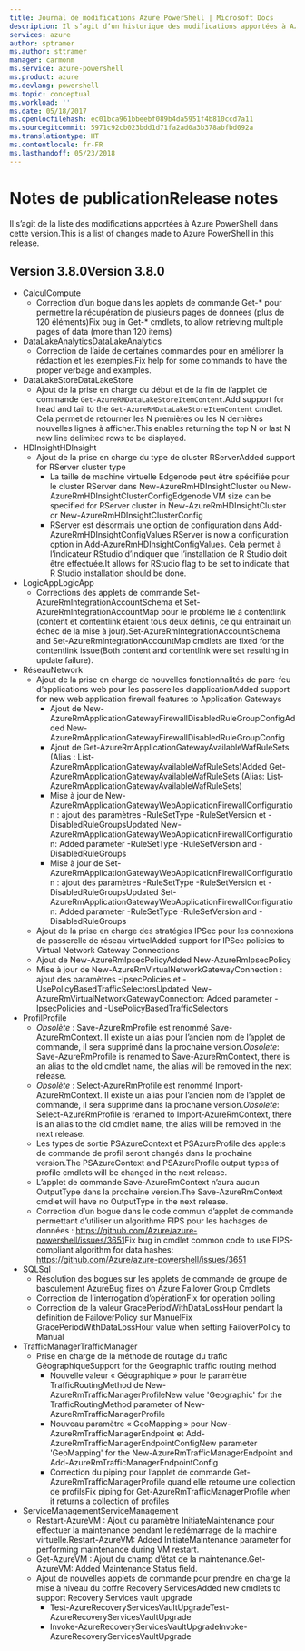 ```yaml
---
title: Journal de modifications Azure PowerShell | Microsoft Docs
description: Il s’agit d’un historique des modifications apportées à Azure PowerShell dans la dernière version.
services: azure
author: sptramer
ms.author: sttramer
manager: carmonm
ms.service: azure-powershell
ms.product: azure
ms.devlang: powershell
ms.topic: conceptual
ms.workload: ''
ms.date: 05/18/2017
ms.openlocfilehash: ec01bca961bbeebf089b4da5951f4b810ccd7a11
ms.sourcegitcommit: 5971c92cb023bdd1d71fa2ad0a3b378abfbd092a
ms.translationtype: HT
ms.contentlocale: fr-FR
ms.lasthandoff: 05/23/2018
---
```

# <a name="release-notes"></a><span data-ttu-id="4e636-103">Notes de publication</span><span class="sxs-lookup"><span data-stu-id="4e636-103">Release notes</span></span>

<span data-ttu-id="4e636-104">Il s’agit de la liste des modifications apportées à Azure PowerShell dans cette version.</span><span class="sxs-lookup"><span data-stu-id="4e636-104">This is a list of changes made to Azure PowerShell in this release.</span></span>

## <a name="version-380"></a><span data-ttu-id="4e636-105">Version 3.8.0</span><span class="sxs-lookup"><span data-stu-id="4e636-105">Version 3.8.0</span></span>
* <span data-ttu-id="4e636-106">Calcul</span><span class="sxs-lookup"><span data-stu-id="4e636-106">Compute</span></span>
  - <span data-ttu-id="4e636-107">Correction d’un bogue dans les applets de commande Get-\* pour permettre la récupération de plusieurs pages de données (plus de 120 éléments)</span><span class="sxs-lookup"><span data-stu-id="4e636-107">Fix bug in Get-\* cmdlets, to allow retrieving multiple pages of data (more than 120 items)</span></span>
* <span data-ttu-id="4e636-108">DataLakeAnalytics</span><span class="sxs-lookup"><span data-stu-id="4e636-108">DataLakeAnalytics</span></span>
  - <span data-ttu-id="4e636-109">Correction de l’aide de certaines commandes pour en améliorer la rédaction et les exemples.</span><span class="sxs-lookup"><span data-stu-id="4e636-109">Fix help for some commands to have the proper verbage and examples.</span></span>
* <span data-ttu-id="4e636-110">DataLakeStore</span><span class="sxs-lookup"><span data-stu-id="4e636-110">DataLakeStore</span></span>
  - <span data-ttu-id="4e636-111">Ajout de la prise en charge du début et de la fin de l’applet de commande `Get-AzureRMDataLakeStoreItemContent`.</span><span class="sxs-lookup"><span data-stu-id="4e636-111">Add support for head and tail to the `Get-AzureRMDataLakeStoreItemContent` cmdlet.</span></span> <span data-ttu-id="4e636-112">Cela permet de retourner les N premières ou les N dernières nouvelles lignes à afficher.</span><span class="sxs-lookup"><span data-stu-id="4e636-112">This enables returning the top N or last N new line delimited rows to be displayed.</span></span>
* <span data-ttu-id="4e636-113">HDInsight</span><span class="sxs-lookup"><span data-stu-id="4e636-113">HDInsight</span></span>
  - <span data-ttu-id="4e636-114">Ajout de la prise en charge du type de cluster RServer</span><span class="sxs-lookup"><span data-stu-id="4e636-114">Added support for RServer cluster type</span></span>
    + <span data-ttu-id="4e636-115">La taille de machine virtuelle Edgenode peut être spécifiée pour le cluster RServer dans New-AzureRmHDInsightCluster ou New-AzureRmHDInsightClusterConfig</span><span class="sxs-lookup"><span data-stu-id="4e636-115">Edgenode VM size can be specified for RServer cluster in New-AzureRmHDInsightCluster or New-AzureRmHDInsightClusterConfig</span></span>
    + <span data-ttu-id="4e636-116">RServer est désormais une option de configuration dans Add-AzureRmHDInsightConfigValues.</span><span class="sxs-lookup"><span data-stu-id="4e636-116">RServer is now a configuration option in Add-AzureRmHDInsightConfigValues.</span></span> <span data-ttu-id="4e636-117">Cela permet à l’indicateur RStudio d’indiquer que l’installation de R Studio doit être effectuée.</span><span class="sxs-lookup"><span data-stu-id="4e636-117">It allows for RStudio flag to be set to indicate that R Studio installation should be done.</span></span>
* <span data-ttu-id="4e636-118">LogicApp</span><span class="sxs-lookup"><span data-stu-id="4e636-118">LogicApp</span></span>
  - <span data-ttu-id="4e636-119">Corrections des applets de commande Set-AzureRmIntegrationAccountSchema et Set-AzureRmIntegrationAccountMap pour le problème lié à contentlink (content et contentlink étaient tous deux définis, ce qui entraînait un échec de la mise à jour).</span><span class="sxs-lookup"><span data-stu-id="4e636-119">Set-AzureRmIntegrationAccountSchema and Set-AzureRmIntegrationAccountMap cmdlets are fixed for the contentlink issue(Both content and contentlink were set resulting in update failure).</span></span>
* <span data-ttu-id="4e636-120">Réseau</span><span class="sxs-lookup"><span data-stu-id="4e636-120">Network</span></span>
  - <span data-ttu-id="4e636-121">Ajout de la prise en charge de nouvelles fonctionnalités de pare-feu d’applications web pour les passerelles d’application</span><span class="sxs-lookup"><span data-stu-id="4e636-121">Added support for new web application firewall features to Application Gateways</span></span>
    + <span data-ttu-id="4e636-122">Ajout de New-AzureRmApplicationGatewayFirewallDisabledRuleGroupConfig</span><span class="sxs-lookup"><span data-stu-id="4e636-122">Added New-AzureRmApplicationGatewayFirewallDisabledRuleGroupConfig</span></span>
    + <span data-ttu-id="4e636-123">Ajout de Get-AzureRmApplicationGatewayAvailableWafRuleSets (Alias : List-AzureRmApplicationGatewayAvailableWafRuleSets)</span><span class="sxs-lookup"><span data-stu-id="4e636-123">Added Get-AzureRmApplicationGatewayAvailableWafRuleSets (Alias: List-AzureRmApplicationGatewayAvailableWafRuleSets)</span></span>
    + <span data-ttu-id="4e636-124">Mise à jour de New-AzureRmApplicationGatewayWebApplicationFirewallConfiguration : ajout des paramètres -RuleSetType -RuleSetVersion et -DisabledRuleGroups</span><span class="sxs-lookup"><span data-stu-id="4e636-124">Updated New-AzureRmApplicationGatewayWebApplicationFirewallConfiguration: Added parameter -RuleSetType -RuleSetVersion and -DisabledRuleGroups</span></span>
    + <span data-ttu-id="4e636-125">Mise à jour de Set-AzureRmApplicationGatewayWebApplicationFirewallConfiguration : ajout des paramètres -RuleSetType -RuleSetVersion et -DisabledRuleGroups</span><span class="sxs-lookup"><span data-stu-id="4e636-125">Updated Set-AzureRmApplicationGatewayWebApplicationFirewallConfiguration: Added parameter -RuleSetType -RuleSetVersion and -DisabledRuleGroups</span></span>
  - <span data-ttu-id="4e636-126">Ajout de la prise en charge des stratégies IPSec pour les connexions de passerelle de réseau virtuel</span><span class="sxs-lookup"><span data-stu-id="4e636-126">Added support for IPSec policies to Virtual Network Gateway Connections</span></span>
  - <span data-ttu-id="4e636-127">Ajout de New-AzureRmIpsecPolicy</span><span class="sxs-lookup"><span data-stu-id="4e636-127">Added New-AzureRmIpsecPolicy</span></span>
  - <span data-ttu-id="4e636-128">Mise à jour de New-AzureRmVirtualNetworkGatewayConnection : ajout des paramètres -IpsecPolicies et -UsePolicyBasedTrafficSelectors</span><span class="sxs-lookup"><span data-stu-id="4e636-128">Updated New-AzureRmVirtualNetworkGatewayConnection: Added parameter -IpsecPolicies and -UsePolicyBasedTrafficSelectors</span></span>
* <span data-ttu-id="4e636-129">Profil</span><span class="sxs-lookup"><span data-stu-id="4e636-129">Profile</span></span>
  - <span data-ttu-id="4e636-130">*Obsolète* : Save-AzureRmProfile est renommé Save-AzureRmContext. Il existe un alias pour l’ancien nom de l’applet de commande, il sera supprimé dans la prochaine version.</span><span class="sxs-lookup"><span data-stu-id="4e636-130">*Obsolete*: Save-AzureRmProfile is renamed to Save-AzureRmContext, there is an alias to the old cmdlet name, the alias will be removed in the next release.</span></span>
  - <span data-ttu-id="4e636-131">*Obsolète* : Select-AzureRmProfile est renommé Import-AzureRmContext. Il existe un alias pour l’ancien nom de l’applet de commande, il sera supprimé dans la prochaine version.</span><span class="sxs-lookup"><span data-stu-id="4e636-131">*Obsolete*: Select-AzureRmProfile is renamed to Import-AzureRmContext, there is an alias to the old cmdlet name, the alias will be removed in the next release.</span></span>
  - <span data-ttu-id="4e636-132">Les types de sortie PSAzureContext et PSAzureProfile des applets de commande de profil seront changés dans la prochaine version.</span><span class="sxs-lookup"><span data-stu-id="4e636-132">The PSAzureContext and PSAzureProfile output types of profile cmdlets will be changed in the next release.</span></span>
  - <span data-ttu-id="4e636-133">L’applet de commande Save-AzureRmContext n’aura aucun OutputType dans la prochaine version.</span><span class="sxs-lookup"><span data-stu-id="4e636-133">The Save-AzureRmContext cmdlet will have no OutputType in the next release.</span></span>
  - <span data-ttu-id="4e636-134">Correction d’un bogue dans le code commun d’applet de commande permettant d’utiliser un algorithme FIPS pour les hachages de données : https://github.com/Azure/azure-powershell/issues/3651</span><span class="sxs-lookup"><span data-stu-id="4e636-134">Fix bug in cmdlet common code to use FIPS-compliant algorithm for data hashes: https://github.com/Azure/azure-powershell/issues/3651</span></span>
* <span data-ttu-id="4e636-135">SQL</span><span class="sxs-lookup"><span data-stu-id="4e636-135">Sql</span></span>
  - <span data-ttu-id="4e636-136">Résolution des bogues sur les applets de commande de groupe de basculement Azure</span><span class="sxs-lookup"><span data-stu-id="4e636-136">Bug fixes on Azure Failover Group Cmdlets</span></span>
  - <span data-ttu-id="4e636-137">Correction de l’interrogation d’opération</span><span class="sxs-lookup"><span data-stu-id="4e636-137">Fix for operation polling</span></span>
  - <span data-ttu-id="4e636-138">Correction de la valeur GracePeriodWithDataLossHour pendant la définition de FailoverPolicy sur Manuel</span><span class="sxs-lookup"><span data-stu-id="4e636-138">Fix GracePeriodWithDataLossHour value when setting FailoverPolicy to Manual</span></span>
* <span data-ttu-id="4e636-139">TrafficManager</span><span class="sxs-lookup"><span data-stu-id="4e636-139">TrafficManager</span></span>
  - <span data-ttu-id="4e636-140">Prise en charge de la méthode de routage du trafic Géographique</span><span class="sxs-lookup"><span data-stu-id="4e636-140">Support for the Geographic traffic routing method</span></span>
    + <span data-ttu-id="4e636-141">Nouvelle valeur « Géographique » pour le paramètre TrafficRoutingMethod de New-AzureRmTrafficManagerProfile</span><span class="sxs-lookup"><span data-stu-id="4e636-141">New value 'Geographic' for the TrafficRoutingMethod parameter of New-AzureRmTrafficManagerProfile</span></span>
    + <span data-ttu-id="4e636-142">Nouveau paramètre « GeoMapping » pour New-AzureRmTrafficManagerEndpoint et Add-AzureRmTrafficManagerEndpointConfig</span><span class="sxs-lookup"><span data-stu-id="4e636-142">New parameter 'GeoMapping' for the New-AzureRmTrafficManagerEndpoint and Add-AzureRmTrafficManagerEndpointConfig</span></span>
    + <span data-ttu-id="4e636-143">Correction du piping pour l’applet de commande Get-AzureRmTrafficManagerProfile quand elle retourne une collection de profils</span><span class="sxs-lookup"><span data-stu-id="4e636-143">Fix piping for Get-AzureRmTrafficManagerProfile when it returns a collection of profiles</span></span>
* <span data-ttu-id="4e636-144">ServiceManagement</span><span class="sxs-lookup"><span data-stu-id="4e636-144">ServiceManagement</span></span>
  - <span data-ttu-id="4e636-145">Restart-AzureVM : Ajout du paramètre InitiateMaintenance pour effectuer la maintenance pendant le redémarrage de la machine virtuelle.</span><span class="sxs-lookup"><span data-stu-id="4e636-145">Restart-AzureVM: Added InitiateMaintenance parameter for performing maintenance during VM restart.</span></span>
  - <span data-ttu-id="4e636-146">Get-AzureVM : Ajout du champ d’état de la maintenance.</span><span class="sxs-lookup"><span data-stu-id="4e636-146">Get-AzureVM: Added Maintenance Status field.</span></span>
  - <span data-ttu-id="4e636-147">Ajout de nouvelles applets de commande pour prendre en charge la mise à niveau du coffre Recovery Services</span><span class="sxs-lookup"><span data-stu-id="4e636-147">Added new cmdlets to support Recovery Services vault upgrade</span></span>
    + <span data-ttu-id="4e636-148">Test-AzureRecoveryServicesVaultUpgrade</span><span class="sxs-lookup"><span data-stu-id="4e636-148">Test-AzureRecoveryServicesVaultUpgrade</span></span>
    + <span data-ttu-id="4e636-149">Invoke-AzureRecoveryServicesVaultUpgrade</span><span class="sxs-lookup"><span data-stu-id="4e636-149">Invoke-AzureRecoveryServicesVaultUpgrade</span></span>
